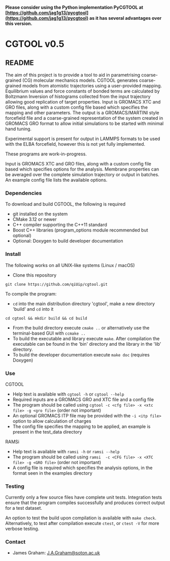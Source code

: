 
**Please consider using the Python implementation PyCGTOOL at [https://github.com/jag1g13/pycgtool](https://github.com/jag1g13/pycgtool) as it has several advantages over this version.**

# CGTOOL v0.5
## README

The aim of this project is to provide a tool to aid in parametrising coarse-grained (CG) molecular mechanics models.  CGTOOL generates coarse-grained models from atomistic trajectories using a user-provided mapping.  Equilibrium values and force constants of bonded terms are calculated by Boltzmann Inversion of histograms collected from the input trajectory allowing good replication of target properties.
Input is GROMACS XTC and GRO files, along with a custom config file based which specifies the mapping and other parameters.
The output is a GROMACS/MARTINI style forcefield file and a coarse-grained representation of the system created in GROMACS GRO format to allow initial simulations to be started with minimal hand tuning.

Experimental support is present for output in LAMMPS formats to be used with the ELBA forcefield, however this is not yet fully implemented.

These programs are work-in-progress.

Input is GROMACS XTC and GRO files, along with a custom config file based which specifies options for the analysis.  Membrane properties can be averaged over the complete simulation trajectory or output in batches.  An example config file lists the available options.

### Dependencies
To download and build CGTOOL, the following is required
* git installed on the system
* CMake 3.12 or newer
* C++ compiler supporting the C++11 standard
* Boost C++ libraries (program\_options module recommended but optional)
* Optional: Doxygen to build developer documentation

### Install
The following works on all UNIX-like systems (Linux / macOS) 
* Clone this repository
```
git clone https://github.com/qiUip/cgtool.git
```
To compile the program:
* `cd` into the main distribution directory 'cgtool', make a new directory 'build' and `cd` into it
```
cd cgtool && mkdir build && cd build
```
* From the build directory execute `cmake ..` or alternatively use the terminal-based GUI with `ccmake ..`
* To build the executable and library execute `make`.  After compilation the executable can be found in the 'bin' directory and the library in the 'lib' directory.
* To build the developer documentation execute `make doc` (requires Doxygen)

### Use
CGTOOL
* Help text is available with `cgtool -h` or `cgtool --help`
* Required inputs are a GROMACS GRO and XTC file and a config file
* The program should be called using `cgtool -c <cfg file> -x <xtc file> -g <gro file>` (order not important)
* An optional GROMACS ITP file may be provided with the `-i <itp file>` option to allow calculation of charges
* The config file specifies the mapping to be applied, an example is present in the test\_data directory

RAMSi
* Help text is available with `ramsi -h` or `ramsi --help`
* The program should be called using `ramsi  -c <CFG file> -x <XTC file> -g <GRO file>` (order not important)
* A config file is required which specifies the analysis options, in the format seen in the examples directory

### Testing
Currently only a few source files have complete unit tests.  Integration tests ensure that the program compiles successfully and produces correct output for a test dataset.

An option to test the build upon compilation is available with `make check`. Alternatively, to test after compilation execute `ctest`, or `ctest -V` for more verbose testing.

### Contact
* James Graham: <J.A.Graham@soton.ac.uk>
